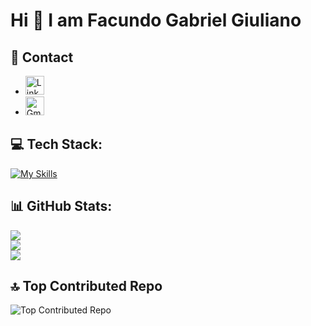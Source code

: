 # Hi 👋 I am Facundo Gabriel Giuliano

## 📧 Contact

* [<img src="https://img.icons8.com/color/48/000000/linkedin.png" alt="LinkedIn" width="30" height="30"/>](https://www.linkedin.com/in/facundo-gabriel-giuliano/)
* [<img src="https://img.icons8.com/color/48/000000/gmail-new.png" alt="Gmail" width="30" height="30"/>](mailto:facugiuliano10@gmail.com)


## 💻 Tech Stack:

[![My Skills](https://skillicons.dev/icons?i=html,css,sass,js,java,py,nodejs,django,spring,postgres,mysql,sqlite,mongodb,linux,bash,git,github)](https://skillicons.dev)


## 📊 GitHub Stats:
![](https://github-readme-stats.vercel.app/api/top-langs/?username=FacundoGiuliano&theme=dark&hide_border=false&include_all_commits=true&count_private=true&layout=compact)<br/>
![](https://github-readme-stats.vercel.app/api?username=FacundoGiuliano&theme=dark&hide_border=false&include_all_commits=true&count_private=true)<br/>
![](https://github-readme-streak-stats.herokuapp.com/?user=FacundoGiuliano&theme=dark&hide_border=false)<br/>


## 🔝 Top Contributed Repo

![Top Contributed Repo](https://github-contributor-stats.vercel.app/api?username=FacundoGiuliano&limit=5&theme=dark&combine_all_yearly_contributions=true)
